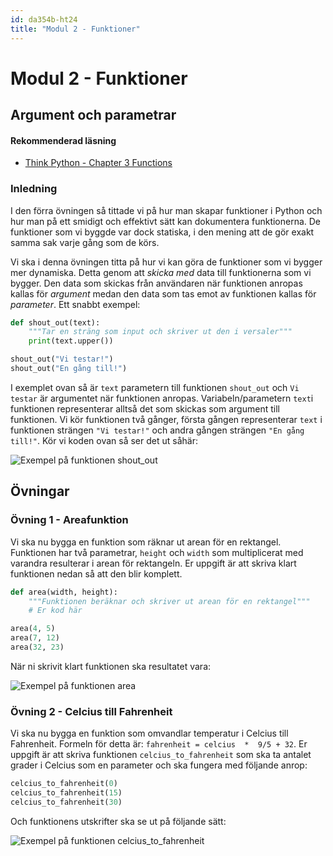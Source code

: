 ```yaml
---
id: da354b-ht24
title: "Modul 2 - Funktioner"
---
```


# Modul 2 - Funktioner

## Argument och parametrar

#### Rekommenderad läsning

- [Think Python - Chapter 3  Functions](http://greenteapress.com/thinkpython2/html/thinkpython2004.html)

### Inledning

I den förra övningen så tittade vi på hur man skapar funktioner i Python och hur man på ett smidigt och effektivt sätt kan dokumentera funktionerna. De funktioner som vi byggde var dock statiska, i den mening att de gör exakt samma sak varje gång som de körs.

Vi ska i denna övningen titta på hur vi kan göra de funktioner som vi bygger mer dynamiska. Detta genom att _skicka med_ data till funktionerna som vi bygger. Den data som skickas från användaren när funktionen anropas kallas för _argument_ medan den data som tas emot av funktionen kallas för _parameter_. Ett snabbt exempel:

```python
def shout_out(text):
    """Tar en sträng som input och skriver ut den i versaler"""
    print(text.upper())

shout_out("Vi testar!")
shout_out("En gång till!")
```

I exemplet ovan så är `text` parametern till funktionen `shout_out` och `Vi testar` är argumentet när funktionen anropas. Variabeln/parametern `text`i funktionen representerar alltså det som skickas som argument till funktionen. Vi kör funktionen två gånger, första gången representerar `text` i funktionen strängen `"Vi testar!"` och andra gången strängen `"En gång till!"`. Kör vi koden ovan så ser det ut såhär:

![Exempel på funktionen shout_out](../images/vscode-shout-out.png)

## Övningar

### Övning 1 - Areafunktion

Vi ska nu bygga en funktion som räknar ut arean för en rektangel. Funktionen har två parametrar, `height` och `width` som multiplicerat med varandra resulterar i arean för rektangeln. Er uppgift är att skriva klart funktionen nedan så att den blir komplett.

```python
def area(width, height):
    """Funktionen beräknar och skriver ut arean för en rektangel"""
    # Er kod här

area(4, 5)
area(7, 12)
area(32, 23)
```

När ni skrivit klart funktionen ska resultatet vara:

![Exempel på funktionen area](../images/vscode-area.png)

### Övning 2 - Celcius till Fahrenheit

Vi ska nu bygga en funktion som omvandlar temperatur i Celcius till Fahrenheit. Formeln för detta är: `fahrenheit = celcius  *  9/5 + 32`. Er uppgift är att skriva funktionen `celcius_to_fahrenheit` som ska ta antalet grader i Celcius som en parameter och ska fungera med följande anrop:

```python
celcius_to_fahrenheit(0)
celcius_to_fahrenheit(15)
celcius_to_fahrenheit(30)
```

Och funktionens utskrifter ska se ut på följande sätt:

![Exempel på funktionen celcius_to_fahrenheit](../images/vscode-celcius-to-fahrenheit.png)
